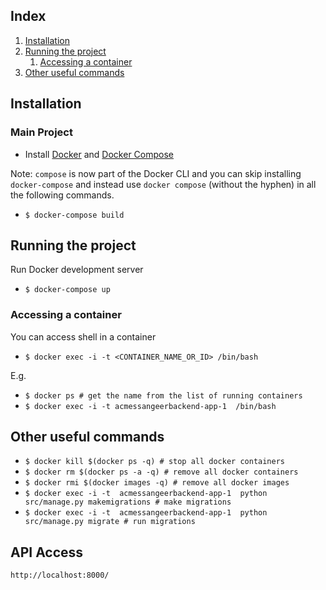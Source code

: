 ## Index
1. [Installation](#installation)
2. [Running the project](#running-the-project)
    1. [Accessing a container](#accessing-a-container)
4. [Other useful commands](#other-useful-commands)

## Installation
### Main Project

- Install [Docker](https://www.docker.com/products/overview)
  and [Docker Compose](https://docs.docker.com/compose/install/)
  
Note: `compose` is now part of the Docker CLI and you can skip installing `docker-compose` and instead use `docker compose` (without the hyphen) in all the following commands.

- `$ docker-compose build`

## Running the project

Run Docker development server

- `$ docker-compose up`

### Accessing a container

You can access shell in a container

- `$ docker exec -i -t <CONTAINER_NAME_OR_ID> /bin/bash`

E.g.

- `$ docker ps # get the name from the list of running containers`
- `$ docker exec -i -t acmessangeerbackend-app-1  /bin/bash`

## Other useful commands

- `$ docker kill $(docker ps -q) # stop all docker containers`
- `$ docker rm $(docker ps -a -q) # remove all docker containers`
- `$ docker rmi $(docker images -q) # remove all docker images`
- `$ docker exec -i -t  acmessangeerbackend-app-1  python src/manage.py makemigrations # make migrations`
- `$ docker exec -i -t  acmessangeerbackend-app-1  python src/manage.py migrate # run migrations`

## API Access
`http://localhost:8000/`